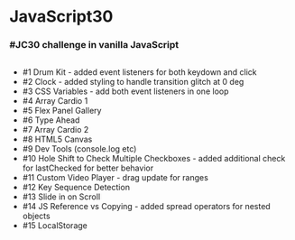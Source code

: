 ﻿# JavaScript30

### #JC30 challenge in vanilla JavaScript

##

-   #1 Drum Kit - added event listeners for both keydown and click
-   #2 Clock - added styling to handle transition glitch at 0 deg
-   #3 CSS Variables - add both event listeners in one loop
-   #4 Array Cardio 1
-   #5 Flex Panel Gallery
-   #6 Type Ahead
-   #7 Array Cardio 2
-   #8 HTML5 Canvas
-   #9 Dev Tools (console.log etc)
-   #10 Hole Shift to Check Multiple Checkboxes - added additional check for lastChecked for better behavior
-   #11 Custom Video Player - drag update for ranges
-   #12 Key Sequence Detection
-   #13 Slide in on Scroll
-   #14 JS Reference vs Copying - added spread operators for nested objects
-   #15 LocalStorage
